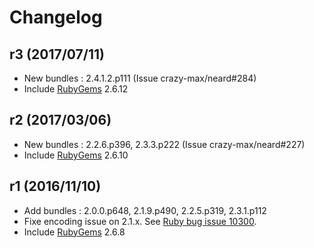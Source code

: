 # Changelog

## r3 (2017/07/11)

* New bundles : 2.4.1.2.p111 (Issue crazy-max/neard#284)
* Include [RubyGems](https://rubygems.org) 2.6.12

## r2 (2017/03/06)

* New bundles : 2.2.6.p396, 2.3.3.p222 (Issue crazy-max/neard#227)
* Include [RubyGems](https://rubygems.org) 2.6.10

## r1 (2016/11/10)

* Add bundles : 2.0.0.p648, 2.1.9.p490, 2.2.5.p319, 2.3.1.p112
* Fixe encoding issue on 2.1.x. See [Ruby bug issue 10300](https://bugs.ruby-lang.org/issues/10300).
* Include [RubyGems](https://rubygems.org) 2.6.8